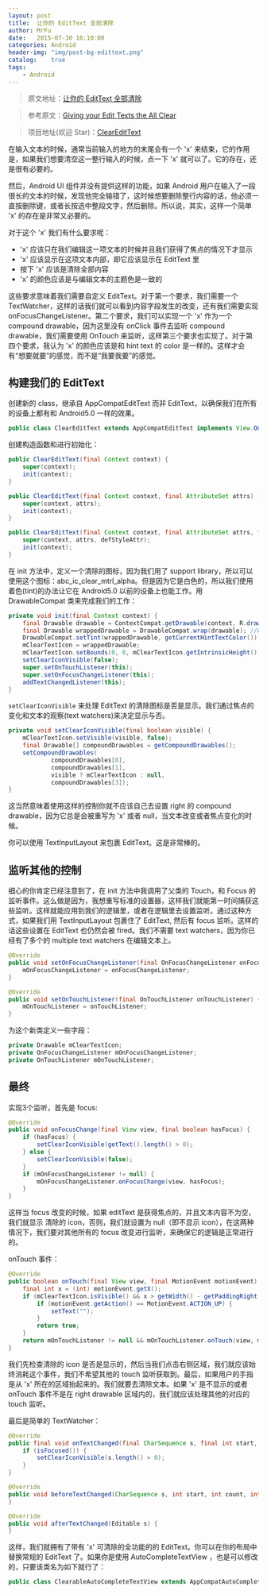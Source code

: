 ```yaml
---
layout: post
title:  让你的 EditText 全部清除
author: MrFu
date:   2015-07-30 16:10:00
categories: Android
header-img: "img/post-bg-edittext.png"
catalog:    true
tags:
    - Android
---
```



> 原文地址：[让你的 EditText 全部清除](http://mrfufufu.github.io/android/2015/07/30/allclear_edittext/)

> 参考原文：[Giving your Edit Texts the All Clear](https://medium.com/engineering-at-depop/giving-your-edit-texts-the-all-clear-8ad2579a11ff)

> 项目地址(欢迎 Star)：[ClearEditText](https://github.com/MrFuFuFu/ClearEditText)



在输入文本的时候，通常当前输入的地方的末尾会有一个 'x' 来结束，它的作用是，如果我们想要清空这一整行输入的时候，点一下 'x' 就可以了。它的存在，还是很有必要的。

然后，Android UI 组件并没有提供这样的功能，如果 Android 用户在输入了一段很长的文本的时候，发现他完全输错了，这时候想要删除整行内容的话，他必须一直按删除键，或者长按选中整段文字，然后删除。所以说，其实，这样一个简单 'x' 的存在是非常又必要的。

对于这个 'x' 我们有什么要求呢：

* 'x' 应该只在我们编辑这一项文本的时候并且我们获得了焦点的情况下才显示
* 'x' 应该显示在这项文本内部，即它应该显示在 EditText 里
* 按下 'x' 应该是清除全部内容
* 'x' 的颜色应该是与编辑文本的主题色是一致的

这些要求意味着我们需要自定义 EditText。对于第一个要求，我们需要一个 TextWatcher，这样的话我们就可以看到内容字段发生的改变，还有我们需要实现 onFocusChangeListener。第二个要求，我们可以实现一个 'x' 作为一个 compound drawable，因为这里没有 onClick 事件去监听 compound drawable，我们需要使用 OnTouch 来监听，这样第三个要求也实现了。对于第四个要求，我认为 'x' 的颜色应该是和 hint text 的 color 是一样的。这样才会有“想要就要”的感觉，而不是“我要我要”的感觉。

## 构建我们的 EditText

创建新的 class，继承自 AppCompatEditText 而非 EditText，以确保我们在所有的设备上都有和 Android5.0 一样的效果。

```java
public class ClearEditText extends AppCompatEditText implements View.OnTouchListener, View.OnFocusChangeListener, TextWatcher {
```

创建构造函数和进行初始化：

```java
public ClearEditText(final Context context) {
    super(context);
    init(context);
}

public ClearEditText(final Context context, final AttributeSet attrs) {
    super(context, attrs);
    init(context);
}

public ClearEditText(final Context context, final AttributeSet attrs, final int defStyleAttr) {
    super(context, attrs, defStyleAttr);
    init(context);
}
```

在 init 方法中，定义一个清除的图标，因为我们用了 support library，所以可以使用这个图标：abc_ic_clear_mtrl_alpha。但是因为它是白色的，所以我们使用着色(tint)的办法让它在 Android5.0 以前的设备上也能工作。用 DrawableCompat 类来完成我们的工作：

```java
private void init(final Context context) {
    final Drawable drawable = ContextCompat.getDrawable(context, R.drawable.abc_ic_clear_mtrl_alpha);
    final Drawable wrappedDrawable = DrawableCompat.wrap(drawable); //Wrap the drawable so that it can be tinted pre Lollipop
    DrawableCompat.setTint(wrappedDrawable, getCurrentHintTextColor());
    mClearTextIcon = wrappedDrawable;
    mClearTextIcon.setBounds(0, 0, mClearTextIcon.getIntrinsicHeight(), mClearTextIcon.getIntrinsicHeight());
    setClearIconVisible(false);
    super.setOnTouchListener(this);
    super.setOnFocusChangeListener(this);
    addTextChangedListener(this);
}
```

`setClearIconVisible` 来处理 EditText 的清除图标是否是显示。我们通过焦点的变化和文本的观察(text watchers)来决定显示与否。

```java
private void setClearIconVisible(final boolean visible) {
    mClearTextIcon.setVisible(visible, false);
    final Drawable[] compoundDrawables = getCompoundDrawables();
    setCompoundDrawables(
            compoundDrawables[0],
            compoundDrawables[1],
            visible ? mClearTextIcon : null,
            compoundDrawables[3]);
}
```

这当然意味着使用这样的控制你就不应该自己去设置 right 的 compound drawable，因为它总是会被重写为 'x' 或者 null，当文本改变或者焦点变化的时候。

你可以使用 TextInputLayout 来包裹 EditText。这是非常棒的。

## 监听其他的控制

细心的你肯定已经注意到了，在 init 方法中我调用了父类的 Touch，和 Focus 的监听事件。这么做是因为，我想重写标准的设置器，这样我们就能第一时间捕获这些监听。这样就能应用到我们的逻辑里，或者在逻辑里去设置监听。通过这种方式，如果我们用 TextInputLayout 包裹住了 EditText, 然后有 focus 监听。这样的话这些设置在 EditText 也仍然会被 fired。我们不需要 text watchers，因为你已经有了多个的 multiple text watchers 在编辑文本上。

```java
@Override
public void setOnFocusChangeListener(final OnFocusChangeListener onFocusChangeListener) {
    mOnFocusChangeListener = onFocusChangeListener;
}

@Override
public void setOnTouchListener(final OnTouchListener onTouchListener) {
    mOnTouchListener = onTouchListener;
}
```

为这个新类定义一些字段：

```java
private Drawable mClearTextIcon;
private OnFocusChangeListener mOnFocusChangeListener;
private OnTouchListener mOnTouchListener;
```

## 最终

实现3个监听，首先是 focus:

```java
@Override
public void onFocusChange(final View view, final boolean hasFocus) {
    if (hasFocus) {
        setClearIconVisible(getText().length() > 0);
    } else {
        setClearIconVisible(false);
    }
    if (mOnFocusChangeListener != null) {
        mOnFocusChangeListener.onFocusChange(view, hasFocus);
    }
}
```

这样当 focus 改变的时候，如果 editText 是获得焦点的，并且文本内容不为空，我们就显示 清除的 icon，否则，我们就设置为 null（即不显示 icon），在这两种情况下，我们要对其他所有的 focus 改变进行监听，来确保它的逻辑是正常进行的。


onTouch 事件：

```java
@Override
public boolean onTouch(final View view, final MotionEvent motionEvent) {
    final int x = (int) motionEvent.getX();
    if (mClearTextIcon.isVisible() && x > getWidth() - getPaddingRight() - mClearTextIcon.getIntrinsicWidth()) {
        if (motionEvent.getAction() == MotionEvent.ACTION_UP) {
            setText("");
        }
        return true;
    }
    return mOnTouchListener != null && mOnTouchListener.onTouch(view, motionEvent);
}
```

我们先检查清除的 icon 是否是显示的，然后当我们点击右侧区域，我们就应该始终消耗这个事件，我们不希望其他的 touch 监听获取到。最后，如果用户的手指是从 'x' 所在的区域抬起来的。我们就要去清除文本。如果 'x' 是不显示的或者 onTouch 事件不是在 right drawable 区域内的，我们就应该处理其他的对应的 touch 监听。

最后是简单的 TextWatcher：

```java
@Override
public final void onTextChanged(final CharSequence s, final int start, final int before, final int count) {
    if (isFocused()) {
        setClearIconVisible(s.length() > 0);
    }
}

@Override
public void beforeTextChanged(CharSequence s, int start, int count, int after) {
}

@Override
public void afterTextChanged(Editable s) {
}
```

这样，我们就拥有了带有 'x' 可清除的全功能的的 EditText。你可以在你的布局中替换常规的 EditText 了。如果你是使用 AutoCompleteTextView ，也是可以修改的，只要该类名为如下就行了：

```java
public class ClearableAutoCompleteTextView extends AppCompatAutoCompleteTextView implements View.OnTouchListener, View.OnFocusChangeListener, TextWatcher {
```





